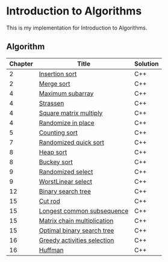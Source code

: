 Introduction to Algorithms
========
This is my implementation for Introduction to Algorithms.
    
## Algorithm
    
|  Chapter  |     Title     |  Solution  |
|-----------|---------------|------------|
|2  | [Insertion sort](https://github.com/linxdcn/Introduction-To-Algorithms-Third-Edition/tree/master/Introduction-To-Algorithms/InsersionSort) | C++ |
|2  | [Merge sort](https://github.com/linxdcn/Introduction-To-Algorithms-Third-Edition/tree/master/Introduction-To-Algorithms/MergeSort) | C++ |
|4  | [Maximum subarray](https://github.com/linxdcn/Introduction-To-Algorithms-Third-Edition/tree/master/Introduction-To-Algorithms/MaximumSubarray) | C++ |
|4  | [Strassen](https://github.com/linxdcn/Introduction-To-Algorithms-Third-Edition/tree/master/Introduction-To-Algorithms/Strassen) | C++ |
|4  | [Square matrix multiply](https://github.com/linxdcn/Introduction-To-Algorithms-Third-Edition/tree/master/Introduction-To-Algorithms/SquareMatrixMultiply) | C++ |
|4  | [Randomize in place](https://github.com/linxdcn/Introduction-To-Algorithms-Third-Edition/tree/master/Introduction-To-Algorithms/RandomizeInPlace) | C++ |
|5  | [Counting sort](https://github.com/linxdcn/Introduction-To-Algorithms-Third-Edition/tree/master/Introduction-To-Algorithms/CountingSort) | C++ |
|7  | [Randomized quick sort](https://github.com/linxdcn/Introduction-To-Algorithms-Third-Edition/tree/master/Introduction-To-Algorithms/RandomizedQuickSort) | C++ |
|8  | [Heap sort](https://github.com/linxdcn/Introduction-To-Algorithms-Third-Edition/tree/master/Introduction-To-Algorithms/HeapSort) | C++ |
|8  | [Buckey sort](https://github.com/linxdcn/Introduction-To-Algorithms-Third-Edition/tree/master/Introduction-To-Algorithms/BuckeySort) | C++ |
|9  | [Randomized select](https://github.com/linxdcn/Introduction-To-Algorithms-Third-Edition/tree/master/Introduction-To-Algorithms/RandomizedSelect) | C++ |
|9  | [WorstLinear select](https://github.com/linxdcn/Introduction-To-Algorithms-Third-Edition/tree/master/Introduction-To-Algorithms/WorstLinearSelect) | C++ |
|12  | [Binary search tree](https://github.com/linxdcn/Introduction-To-Algorithms-Third-Edition/tree/master/Introduction-To-Algorithms/BinarySearchTree) | C++ |
|15  | [Cut rod](https://github.com/linxdcn/Introduction-To-Algorithms-Third-Edition/tree/master/Introduction-To-Algorithms/CutRod) | C++ |
|15  | [Longest common subsequence](https://github.com/linxdcn/Introduction-To-Algorithms-Third-Edition/tree/master/Introduction-To-Algorithms/LCS) | C++ |
|15  | [Matrix chain multiplication](https://github.com/linxdcn/Introduction-To-Algorithms-Third-Edition/tree/master/Introduction-To-Algorithms/MatrixChainMultiplication) | C++ |
|15  | [Optimal binary search tree](https://github.com/linxdcn/Introduction-To-Algorithms-Third-Edition/tree/master/Introduction-To-Algorithms/OptimalBinarySearchTree) | C++ |
|16  | [Greedy activities selection](https://github.com/linxdcn/Introduction-To-Algorithms-Third-Edition/tree/master/Introduction-To-Algorithms/GreedyActivitySelection) | C++ |
|16  | [Huffman](https://github.com/linxdcn/Introduction-To-Algorithms-Third-Edition/tree/master/Introduction-To-Algorithms/Huffman) | C++ |


